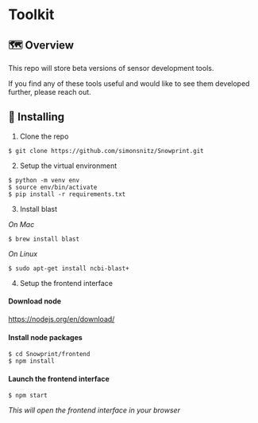 # Toolkit


## 🗺️ Overview

This repo will store beta versions of sensor development tools.

If you find any of these tools useful and would like to see them developed further, please reach out.



## 🔧 Installing

1. Clone the repo
```console
$ git clone https://github.com/simonsnitz/Snowprint.git
```

2. Setup the virtual environment
```console
$ python -m venv env
$ source env/bin/activate
$ pip install -r requirements.txt
```

3. Install blast

*On Mac*
```console
$ brew install blast
```
*On Linux*
```console
$ sudo apt-get install ncbi-blast+
```

4. Setup the frontend interface
#### Download node
https://nodejs.org/en/download/

#### Install node packages
```console
$ cd Snowprint/frontend
$ npm install
```
#### Launch the frontend interface
```console
$ npm start
```
*This will open the frontend interface in your browser*


